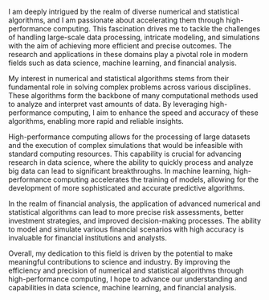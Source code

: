 
I am deeply intrigued by the realm of diverse numerical and statistical algorithms, and I am passionate about accelerating them through high-performance computing. This fascination drives me to tackle the challenges of handling large-scale data processing, intricate modeling, and simulations with the aim of achieving more efficient and precise outcomes. The research and applications in these domains play a pivotal role in modern fields such as data science, machine learning, and financial analysis.

My interest in numerical and statistical algorithms stems from their fundamental role in solving complex problems across various disciplines. These algorithms form the backbone of many computational methods used to analyze and interpret vast amounts of data. By leveraging high-performance computing, I aim to enhance the speed and accuracy of these algorithms, enabling more rapid and reliable insights.

High-performance computing allows for the processing of large datasets and the execution of complex simulations that would be infeasible with standard computing resources. This capability is crucial for advancing research in data science, where the ability to quickly process and analyze big data can lead to significant breakthroughs. In machine learning, high-performance computing accelerates the training of models, allowing for the development of more sophisticated and accurate predictive algorithms.

In the realm of financial analysis, the application of advanced numerical and statistical algorithms can lead to more precise risk assessments, better investment strategies, and improved decision-making processes. The ability to model and simulate various financial scenarios with high accuracy is invaluable for financial institutions and analysts.

Overall, my dedication to this field is driven by the potential to make meaningful contributions to science and industry. By improving the efficiency and precision of numerical and statistical algorithms through high-performance computing, I hope to advance our understanding and capabilities in data science, machine learning, and financial analysis.
